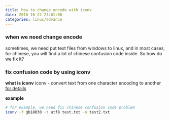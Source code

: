 ```yaml
---
title: how to change encode with iconv
date: 2016-10-22 23:01:00
categories: linux/advance
---
```

### when we need change encode
sometimes, we need put text files from windows to linux, and in most cases, for chinese,
you will find a lot of chinese confusion code inside. So how do we fix it?

### fix confusion code by using iconv
**what is iconv**
iconv - convert text from one character encoding to another
[for details](https://linux.die.net/man/1/iconv)

**example**
``` bash
# for example, we need fix chinese confusion code problem
iconv -f gb18030 -t utf8 test.txt -o test2.txt
```
